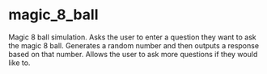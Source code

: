 # magic_8_ball
Magic 8 ball simulation. 
Asks the user to enter a question they want to ask the magic 8 ball.
Generates a random number and then outputs a response based on that number.
Allows the user to ask more questions if they would like to.
